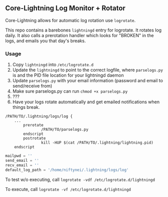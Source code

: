 ## Core-Lightning Log Monitor + Rotator

Core-Lightning allows for automatic log rotation use `logrotate`.

This repo contains a barebones `lightningd` entry for logrotate. It
rotates log daily. It also calls a prerotation handler which looks for 
"BROKEN" in the logs, and emails you that day's breaks.

### Usage

1. Copy `lightningd` into `/etc/logrotate.d`
2. Update the `lightningd` to point to the correct logfile, where `parselogs.py` is and the PID file location for your lightningd daemon
3. Update `parselogs.py` with your email information (password and email to send/receive from)
4. Make sure parselogs.py can run `chmod +x parselogs.py`
4. ???
5. Have your logs rotate automatically and get emailed notifications when things break.

```
/PATH/TO/.lightning/logs/log {
	...
        prerotate
                /PATH/TO/parselogs.py
        endscript
        postrotate
                kill -HUP $(cat /PATH/TO/.lightning/lightning.pid)
	endscript
```

```parselogs.py
mailpwd = ''
send_email = ''
recv_email = ''
default_log_path = '/home/niftynei/.lightning/logs/log'
```

To test w/o executing, call `logrotate -vdf /etc/logrotate.d/lightningd`

To execute, call `logrotate -vf /etc/logrotate.d/lightningd`
